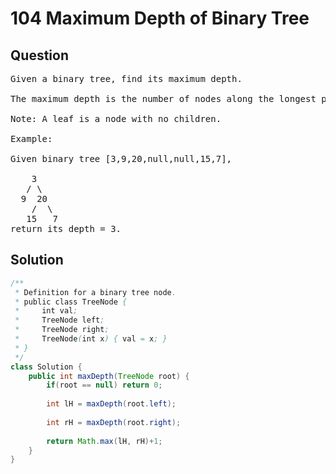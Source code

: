 # 104 Maximum Depth of Binary Tree
## Question
<pre>
Given a binary tree, find its maximum depth.

The maximum depth is the number of nodes along the longest path from the root node down to the farthest leaf node.

Note: A leaf is a node with no children.

Example:

Given binary tree [3,9,20,null,null,15,7],

    3
   / \
  9  20
    /  \
   15   7
return its depth = 3.
</pre>
<div STYLE="page-break-after: always;">

## Solution

```java
/**
 * Definition for a binary tree node.
 * public class TreeNode {
 *     int val;
 *     TreeNode left;
 *     TreeNode right;
 *     TreeNode(int x) { val = x; }
 * }
 */
class Solution {
    public int maxDepth(TreeNode root) {
        if(root == null) return 0;
        
        int lH = maxDepth(root.left);
        
        int rH = maxDepth(root.right);
        
        return Math.max(lH, rH)+1;
    }
}
```
